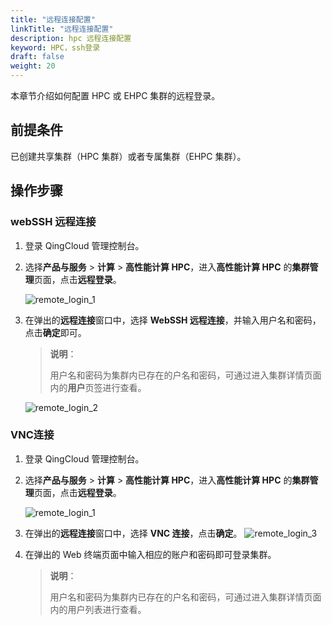 ```yaml
---
title: "远程连接配置"
linkTitle: "远程连接配置"
description: hpc 远程连接配置
keyword: HPC，ssh登录
draft: false
weight: 20
---
```


本章节介绍如何配置 HPC 或 EHPC 集群的远程登录。

## 前提条件

已创建共享集群（HPC 集群）或者专属集群（EHPC 集群）。

## 操作步骤

### webSSH 远程连接

1. 登录 QingCloud 管理控制台。

2. 选择**产品与服务** > **计算** > **高性能计算 HPC**，进入**高性能计算 HPC** 的**集群管理**页面，点击**远程登录**。

   ![remote_login_1](../../../_images/remote_login_1.png)

3. 在弹出的**远程连接**窗口中，选择 **WebSSH 远程连接**，并输入用户名和密码，点击**确定**即可。
   > **说明**：
   >
   > 用户名和密码为集群内已存在的户名和密码，可通过进入集群详情页面内的**用户**页签进行查看。

   ![remote_login_2](../../../_images/remote_login_2.png)

### VNC连接

1. 登录 QingCloud 管理控制台。

2. 选择**产品与服务** > **计算** > **高性能计算 HPC**，进入**高性能计算 HPC** 的**集群管理**页面，点击**远程登录**。

   ![remote_login_1](../../../_images/remote_login_1.png)

3. 在弹出的**远程连接**窗口中，选择 **VNC 连接**，点击**确定**。
   ![remote_login_3](../../../_images/remote_login_3.png)

4. 在弹出的 Web 终端页面中输入相应的账户和密码即可登录集群。
   > **说明**：
   >
   > 用户名和密码为集群内已存在的户名和密码，可通过进入集群详情页面内的用户列表进行查看。




